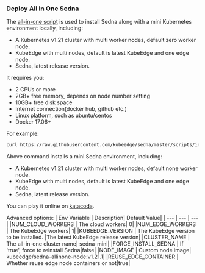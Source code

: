 ### Deploy All In One Sedna
The [all-in-one script](/scripts/installation/all-in-one.sh) is used to install Sedna along with a mini Kubernetes environment locally, including:
  - A Kubernetes v1.21 cluster with multi worker nodes, default zero worker node.
  - KubeEdge with multi nodes, default is latest KubeEdge and one edge node.
  - Sedna, latest release version.

It requires you:
  - 2 CPUs or more
  - 2GB+ free memory, depends on node number setting
  - 10GB+ free disk space
  - Internet connection(docker hub, github etc.)
  - Linux platform, such as ubuntu/centos
  - Docker 17.06+

For example: 

  ```bash
  curl https://raw.githubusercontent.com/kubeedge/sedna/master/scripts/installation/all-in-one.sh | NUM_EDGE_WORKERS=2 bash -
  ```

Above command installs a mini Sedna environment, including:
  - A Kubernetes v1.21 cluster with multi worker nodes, default none worker node.
  - KubeEdge with multi nodes, default is latest KubeEdge and one edge node.
  - Sedna, latest release version.

You can play it online on [katacoda](https://www.katacoda.com/kubeedge-sedna/scenarios/all-in-one).

Advanced options:
| Env Variable |  Description| Default Value|
| --- |  --- | --- |
|NUM_CLOUD_WORKERS    | The cloud workers| 0|
|NUM_EDGE_WORKERS     | The KubeEdge workers| 1|
|KUBEEDGE_VERSION    | The KubeEdge version to be installed. |The latest KubeEdge release version|
|CLUSTER_NAME       | The all-in-one cluster name| sedna-mini|
|FORCE_INSTALL_SEDNA       | If 'true', force to reinstall Sedna|false|
|NODE_IMAGE       | Custom node image| kubeedge/sedna-allinone-node:v1.21.1|
|REUSE_EDGE_CONTAINER      | Whether reuse edge node containers or not|true|
